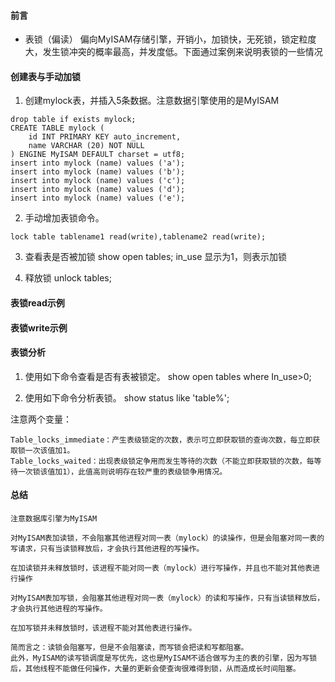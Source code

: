 #### 前言
- 表锁（偏读）
偏向MyISAM存储引擎，开销小，加锁快，无死锁，锁定粒度大，发生锁冲突的概率最高，并发度低。下面通过案例来说明表锁的一些情况


#### 创建表与手动加锁
1. 创建mylock表，并插入5条数据。注意数据引擎使用的是MyISAM
```
drop table if exists mylock;
CREATE TABLE mylock (
    id INT PRIMARY KEY auto_increment,
    name VARCHAR (20) NOT NULL
) ENGINE MyISAM DEFAULT charset = utf8;
insert into mylock (name) values ('a');
insert into mylock (name) values ('b');
insert into mylock (name) values ('c');
insert into mylock (name) values ('d');
insert into mylock (name) values ('e');
```
2. 手动增加表锁命令。
```
lock table tablename1 read(write),tablename2 read(write);
```

3. 查看表是否被加锁
show open tables;
in_use 显示为1，则表示加锁

4. 释放锁
unlock tables;

#### 表锁read示例



#### 表锁write示例



#### 表锁分析
1. 使用如下命令查看是否有表被锁定。
show open tables where In_use>0;

2. 使用如下命令分析表锁。
show status like 'table%';

注意两个变量：
```
Table_locks_immediate：产生表级锁定的次数，表示可立即获取锁的查询次数，每立即获取锁一次该值加1。
Table_locks_waited：出现表级锁定争用而发生等待的次数（不能立即获取锁的次数，每等待一次锁该值加1），此值高则说明存在较严重的表级锁争用情况。
```

#### 总结
```
注意数据库引擎为MyISAM

对MyISAM表加读锁，不会阻塞其他进程对同一表（mylock）的读操作，但是会阻塞对同一表的写请求，只有当读锁释放后，才会执行其他进程的写操作。

在加读锁并未释放锁时，该进程不能对同一表（mylock）进行写操作，并且也不能对其他表进行操作

对MyISAM表加写锁，会阻塞其他进程对同一表（mylock）的读和写操作，只有当读锁释放后，才会执行其他进程的写操作。

在加写锁并未释放锁时，该进程不能对其他表进行操作。

简而言之：读锁会阻塞写，但是不会阻塞读，而写锁会把读和写都阻塞。
此外，MyISAM的读写锁调度是写优先，这也是MyISAM不适合做写为主的表的引擎，因为写锁后，其他线程不能做任何操作，大量的更新会使查询很难得到锁，从而造成长时间阻塞。
```
